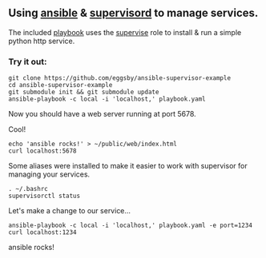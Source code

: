 ## Using [ansible](http://ansibleworks.com) & [supervisord](http://supervisord.org) to manage services.

The included [playbook](https://github.com/eggsby/ansible-supervisor-example/blob/master/playbook.yaml) uses the [supervise](https://github.com/eggsby/ansible-supervise) role to install & run a simple python http service.

### Try it out:

    git clone https://github.com/eggsby/ansible-supervisor-example
    cd ansible-supervisor-example
    git submodule init && git submodule update
    ansible-playbook -c local -i 'localhost,' playbook.yaml

Now you should have a web server running at port 5678.

Cool!

    echo 'ansible rocks!' > ~/public/web/index.html
    curl localhost:5678

Some aliases were installed to make it easier to work with supervisor for managing your services.

    . ~/.bashrc
    supervisorctl status

Let's make a change to our service...

    ansible-playbook -c local -i 'localhost,' playbook.yaml -e port=1234
    curl localhost:1234

ansible rocks!
